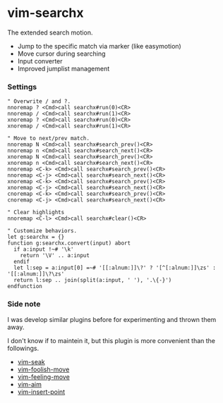 # vim-searchx

The extended search motion.

- Jump to the specific match via marker (like easymotion)
- Move cursor during searching
- Input converter
- Improved jumplist management


### Settings

```vim
" Overwrite / and ?.
nnoremap ? <Cmd>call searchx#run(0)<CR>
nnoremap / <Cmd>call searchx#run(1)<CR>
xnoremap ? <Cmd>call searchx#run(0)<CR>
xnoremap / <Cmd>call searchx#run(1)<CR>

" Move to next/prev match.
nnoremap N <Cmd>call searchx#search_prev()<CR>
nnoremap n <Cmd>call searchx#search_next()<CR>
xnoremap N <Cmd>call searchx#search_prev()<CR>
xnoremap n <Cmd>call searchx#search_next()<CR>
nnoremap <C-k> <Cmd>call searchx#search_prev()<CR>
nnoremap <C-j> <Cmd>call searchx#search_next()<CR>
xnoremap <C-k> <Cmd>call searchx#search_prev()<CR>
xnoremap <C-j> <Cmd>call searchx#search_next()<CR>
cnoremap <C-k> <Cmd>call searchx#search_prev()<CR>
cnoremap <C-j> <Cmd>call searchx#search_next()<CR>

" Clear highlights
nnoremap <C-l> <Cmd>call searchx#clear()<CR>

" Customize behaviors.
let g:searchx = {}
function g:searchx.convert(input) abort
  if a:input !~# '\k'
    return '\V' .. a:input
  endif
  let l:sep = a:input[0] =~# '[[:alnum:]]\?' ? '[^[:alnum:]]\zs' : '[[:alnum:]]\?\zs'
  return l:sep .. join(split(a:input, ' '), '.\{-}')
endfunction
```


### Side note

I was develop similar plugins before for experimenting and thrown them away.

I don't know if to maintein it, but this plugin is more convenient than the followings.

- [vim-seak](https://github.com/hrsh7th/vim-seak)
- [vim-foolish-move](https://github.com/hrsh7th/vim-foolish-move)
- [vim-feeling-move](https://github.com/hrsh7th/vim-feeling-move)
- [vim-aim](https://github.com/hrsh7th/vim-aim)
- [vim-insert-point](https://github.com/hrsh7th/vim-insert-point)

